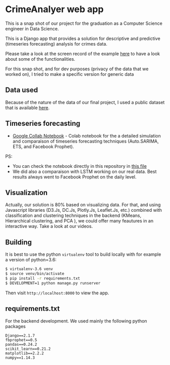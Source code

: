 # CrimeAnalyer web app

This is a snap shot of our project for the graduation as a Computer Science engineer in Data Science. 

This is a Django app that provides a solution for descriptive and predictive (timeseries forecasting) analysis for crimes data. 

Please take a look at the screen record of the example  [here](https://github.com/AdelGasmi/CrimeAnalyzer/tree/master/static/visual/assets/videos/) to have a look about some of the functionalities. 


For this snap shot, and for dev purposes (privacy of the data that we worked on), I tried to make a specific version for generic data 

## Data used

Because of the nature of the data of our final project, I used a public dataset that is available [here](https://www.kaggle.com/currie32/crimes-in-chicago).
 
## Timeseries forecasting

* [Google Collab Notebook](https://colab.research.google.com/drive/1dTPOm_nW5l_-_6untLYFwXQI308raoiS) - Colab notebook for the a detailed simulation and comparaison of timeseries forecasting techniques (Auto.SARIMA, ETS, and Facebook Prophet). 


PS: 
* You can check the notebook directly in this repository in [this file](https://github.com/AdelGasmi/CrimeAnalyzer/blob/master/timeseriesforecastingtechnique_statisticalmethods.ipynb)
* We did also a comparaison with LSTM working on our real data. Best results always went to Facebook Prophet on the daily level.

## Visualization
Actually, our solution is 80% based on visualizing data. For that, and using Javascript libraries (D3.Js, DC.Js, Plotly.Js, Leaflet.Js, etc.) combined with classification and clustering techniques in the backend (KMeans, Hierarchical clustering, and PCA ), we could offer many feautures in an interactive way. Take a look at our videos. 


## Building

It is best to use the python `virtualenv` tool to build locally with for example a version of python=3.6:

```sh
$ virtualenv-3.6 venv
$ source venv/bin/activate
$ pip install -r requirements.txt
$ DEVELOPMENT=1 python manage.py runserver
```

Then visit `http://localhost:8000` to view the app. 

## requirements.txt

For the backend development. We used mainly the following python packages

```
Django==2.1.7
fbprophet==0.5
pandas==0.24.2
scikit_learn==0.21.2
matplotlib==2.2.2
numpy==1.14.3
```

